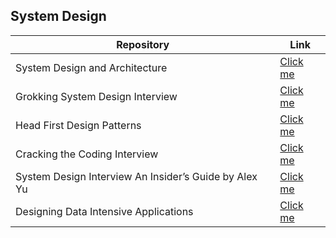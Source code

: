 ## System Design 

| Repository  | Link |
| ------------- | ------------- |
| System Design and Architecture  | [Click me](https://github.com/puncsky/system-design-and-architecture )  |
|Grokking System Design Interview | [Click me](https://shorturl.at/jpvO2)	|
|Head First Design Patterns	| [Click me](https://shorturl.at/suBH7) |
|Cracking the Coding Interview	|[Click me](https://tinyurl.com/y8z5433f) |
|System Design Interview An Insider’s Guide by Alex Yu|[Click me](https://shorturl.at/jotyU)	|
|Designing Data Intensive Applications|[Click me](https://tinyurl.com/24uzrt4s )	|
